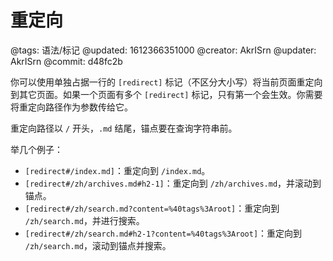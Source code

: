 # 重定向

@tags: 语法/标记
@updated: 1612366351000
@creator: AkrISrn
@updater: AkrISrn
@commit: d48fc2b

你可以使用单独占据一行的 `[redirect]` 标记（不区分大小写）将当前页面重定向到其它页面。如果一个页面有多个 `[redirect]` 标记，只有第一个会生效。你需要将重定向路径作为参数传给它。

重定向路径以 `/` 开头，`.md` 结尾，锚点要在查询字符串前。

举几个例子：

- `[redirect#/index.md]`：重定向到 `/index.md`。
- `[redirect#/zh/archives.md#h2-1]`：重定向到 `/zh/archives.md`，并滚动到锚点。
- `[redirect#/zh/search.md?content=%40tags%3Aroot]`：重定向到 `/zh/search.md`，并进行搜索。
- `[redirect#/zh/search.md#h2-1?content=%40tags%3Aroot]`：重定向到 `/zh/search.md`，滚动到锚点并搜索。

